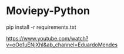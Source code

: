 # Moviepy-Python

pip install -r requirements.txt

https://www.youtube.com/watch?v=oOo1uENjXhI&ab_channel=EduardoMendes

